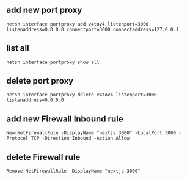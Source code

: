 ## add new port proxy

```
netsh interface portproxy add v4tov4 listenport=3000 listenaddress=0.0.0.0 connectport=3000 connectaddress=127.0.0.1
```

## list all

```
netsh interface portproxy show all
```

## delete port proxy

```
netsh interface portproxy delete v4tov4 listenport=3000 listenaddress=0.0.0.0
```

## add new Firewall Inbound rule 

```
New-NetFirewallRule -DisplayName "nextjs 3000" -LocalPort 3000 -Protocol TCP -Direction Inbound -Action Allow
```

## delete Firewall rule

```
Remove-NetFirewallRule -DisplayName "nextjs 3000"
```